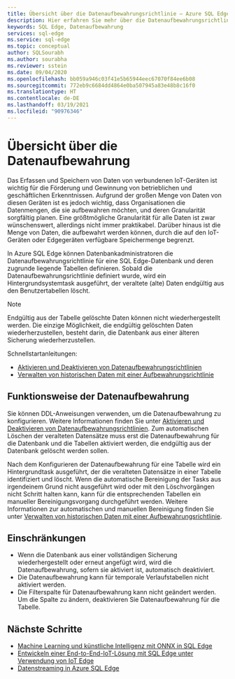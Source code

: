 ```yaml
---
title: Übersicht über die Datenaufbewahrungsrichtlinie – Azure SQL Edge
description: Hier erfahren Sie mehr über die Datenaufbewahrungsrichtlinie in Azure SQL Edge.
keywords: SQL Edge, Datenaufbewahrung
services: sql-edge
ms.service: sql-edge
ms.topic: conceptual
author: SQLSourabh
ms.author: sourabha
ms.reviewer: sstein
ms.date: 09/04/2020
ms.openlocfilehash: bb059a946c03f41e5b65944eec67070f84ee6b08
ms.sourcegitcommit: 772eb9c6684dd4864e0ba507945a83e48b8c16f0
ms.translationtype: HT
ms.contentlocale: de-DE
ms.lasthandoff: 03/19/2021
ms.locfileid: "90976346"
---
```

# <a name="data-retention-overview"></a>Übersicht über die Datenaufbewahrung

Das Erfassen und Speichern von Daten von verbundenen IoT-Geräten ist wichtig für die Förderung und Gewinnung von betrieblichen und geschäftlichen Erkenntnissen. Aufgrund der großen Menge von Daten von diesen Geräten ist es jedoch wichtig, dass Organisationen die Datenmengen, die sie aufbewahren möchten, und deren Granularität sorgfältig planen. Eine größtmögliche Granularität für alle Daten ist zwar wünschenswert, allerdings nicht immer praktikabel. Darüber hinaus ist die Menge von Daten, die aufbewahrt werden können, durch die auf den IoT-Geräten oder Edgegeräten verfügbare Speichermenge begrenzt. 

In Azure SQL Edge können Datenbankadministratoren die Datenaufbewahrungsrichtlinie für eine SQL Edge-Datenbank und deren zugrunde liegende Tabellen definieren. Sobald die Datenaufbewahrungsrichtlinie definiert wurde, wird ein Hintergrundsystemtask ausgeführt, der veraltete (alte) Daten endgültig aus den Benutzertabellen löscht. 

> [!Note]
> Endgültig aus der Tabelle gelöschte Daten können nicht wiederhergestellt werden. Die einzige Möglichkeit, die endgültig gelöschten Daten wiederherzustellen, besteht darin, die Datenbank aus einer älteren Sicherung wiederherzustellen.

Schnellstartanleitungen:

- [Aktivieren und Deaktivieren von Datenaufbewahrungsrichtlinien](data-retention-enable-disable.md)
- [Verwalten von historischen Daten mit einer Aufbewahrungsrichtlinie](data-retention-cleanup.md)

## <a name="how-data-retention-works"></a>Funktionsweise der Datenaufbewahrung

Sie können DDL-Anweisungen verwenden, um die Datenaufbewahrung zu konfigurieren. Weitere Informationen finden Sie unter [Aktivieren und Deaktivieren von Datenaufbewahrungsrichtlinien](data-retention-enable-disable.md). Zum automatischen Löschen der veralteten Datensätze muss erst die Datenaufbewahrung für die Datenbank und die Tabellen aktiviert werden, die endgültig aus der Datenbank gelöscht werden sollen. 

Nach dem Konfigurieren der Datenaufbewahrung für eine Tabelle wird ein Hintergrundtask ausgeführt, der die veralteten Datensätze in einer Tabelle identifiziert und löscht. Wenn die automatische Bereinigung der Tasks aus irgendeinem Grund nicht ausgeführt wird oder mit den Löschvorgängen nicht Schritt halten kann, kann für die entsprechenden Tabellen ein manueller Bereinigungsvorgang durchgeführt werden. Weitere Informationen zur automatischen und manuellen Bereinigung finden Sie unter [Verwalten von historischen Daten mit einer Aufbewahrungsrichtlinie](data-retention-cleanup.md).

## <a name="limitations-and-restrictions"></a>Einschränkungen

- Wenn die Datenbank aus einer vollständigen Sicherung wiederhergestellt oder erneut angefügt wird, wird die Datenaufbewahrung, sofern sie aktiviert ist, automatisch deaktiviert. 
- Die Datenaufbewahrung kann für temporale Verlaufstabellen nicht aktiviert werden.
- Die Filterspalte für Datenaufbewahrung kann nicht geändert werden. Um die Spalte zu ändern, deaktivieren Sie Datenaufbewahrung für die Tabelle.  

## <a name="next-steps"></a>Nächste Schritte

- [Machine Learning und künstliche Intelligenz mit ONNX in SQL Edge](onnx-overview.md)
- [Entwickeln einer End-to-End-IoT-Lösung mit SQL Edge unter Verwendung von IoT Edge](tutorial-deploy-azure-resources.md)
- [Datenstreaming in Azure SQL Edge](stream-data.md)
